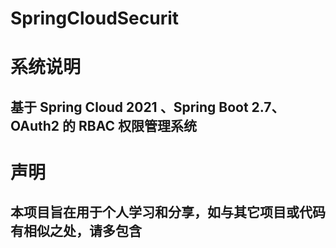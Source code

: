 # SpringCloudSecurit
# 系统说明
## 基于 Spring Cloud 2021 、Spring Boot 2.7、 OAuth2 的 RBAC 权限管理系统

# 声明
## 本项目旨在用于个人学习和分享，如与其它项目或代码有相似之处，请多包含
